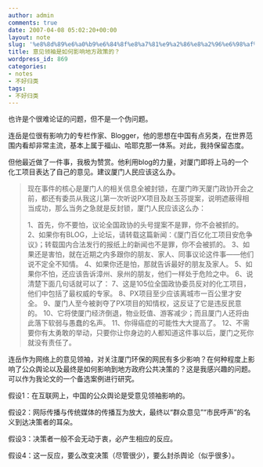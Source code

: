 ```yaml
---
author: admin
comments: true
date: 2007-04-08 05:02:20+00:00
layout: note
slug: '%e8%8d%89%e6%a0%b9%e6%84%8f%e8%a7%81%e9%a2%86%e8%a2%96%e6%98%af%e5%a6%82%e4%bd%95%e5%bd%b1%e5%93%8d%e5%9c%b0%e6%96%b9%e6%94%bf%e7%ad%96%e7%9a%84%ef%bc%9f'
title: 意见领袖是如何影响地方政策的？
wordpress_id: 869
categories:
- notes
- 不好归类
tags:
- 不好归类
---
```


也许是个很难论证的问题，但不是一个伪问题。

连岳是位很有影响力的专栏作家、Blogger，他的思想在中国有点另类，在世界范围内看却非常主流，基本上属于福山、哈耶克那一体系。对此，我持保留态度。

但他最近做了一件事，我极为赞赏。他利用blog的力量，对厦门即将上马的一个化工项目表达了自己的意见。建议厦门人民应该这么办。





<blockquote>现在事件的核心是厦门人的相关信息全被封锁，在厦门昨天厦门政协开会之前，都还有委员从我这儿第一次听说PX项目及赵玉芬提案，说明遮蔽得相当成功，那么当务之急就是反封锁，厦门人民应该这么办：

1、首先，你不要怕，议论全国政协的头号提案不是罪，你不会被抓的。
2、如果你有BLOG，上论坛，请转载这篇新闻：《厦门百亿化工项目安危争议》；转载国内合法发行的报纸上的新闻也不是罪，你不会被抓的。
3、如果还是害怕，就在近期之内多跟你的朋友、家人、同事议论这件事——他们说不定全不知情。
4、如果你还是怕，那就告诉最好的朋友及家人。
5、如果你不怕，还应该告诉漳州、泉州的朋友，他们一样处于危险之中。
6、说清楚下面几句话就可以了：
7、这是105位全国政协委员反对的化工项目，他们中包括了最权威的专家。
8、PX项目至少应该离城市一百公里才安全。
9、厦门人至今被剥夺了PX项目的知情权，这反证了它是违反民意的。
10、它将使厦门经济倒退，物业贬值、游客减少；而且厦门人还将由此落下软弱与愚蠢的名声。
11、你得癌症的可能性大大提高了。
12、不需要你有太勇敢的举动，只要你让你身边的人都知道这件事以后，厦门之死你就没有责任了。</blockquote>



连岳作为网络上的意见领袖，对关注厦门环保的网民有多少影响？在何种程度上影响了公众舆论以及最终是如何影响到地方政府公共决策的？这是我感兴趣的问题。可以作为我论文的一个备选案例进行研究。

假设1：在互联网上，中国的公众舆论是受意见领袖影响的。

假设2：网际传播与传统媒体的传播互为放大，最终以“群众意见”“市民呼声”的名义到达决策者的耳朵。

假设3：决策者一般不会无动于衷，必产生相应的反应。

假设4：这一反应，要么改变决策（尽管很少），要么封杀舆论（似乎很多）。
